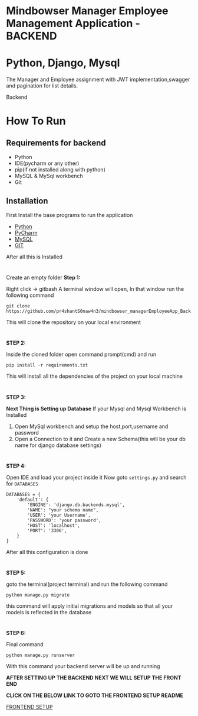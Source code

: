 # Mindbowser Manager Employee Management Application - BACKEND

# Python, Django, Mysql
The Manager and Employee assignment with JWT implementation,swagger and pagination for list details.

Backend
# How To Run

## Requirements for backend
- Python
- IDE(pycharm or any other)
- pip(if not installed along with python)
- MySQL & MySql workbench
- Git

## Installation
First Install the base programs to run the application
- [Python](https://www.python.org/downloads/)
- [PyCharm](https://www.jetbrains.com/pycharm/download/)
- [MySQL](https://www.mysql.com/downloads/)
- [GIT](https://git-scm.com/downloads)

After all this is Installed
#
Create an empty folder
**Step 1:**

Right click -> gitbash
A terminal window will open, In that window run the following command
```
git clone https://github.com/pr4shantS0naw4n3/mindbowser_managerEmployeeApp_Back.git
```
This will clone the repository on your local environment
#
**STEP 2:**

Inside the cloned folder open command prompt(cmd) and run
```
pip install -r requirements.txt
```
This will install all the dependencies of the project on your local machine
#
**STEP 3:**

**Next Thing is Setting up Database**
If your Mysql and Mysql Workbench is Installed
1. Open MySql workbench and setup the host,port,username and password
2. Open a Connection to it and Create a new Schema(this will be your db name for django database settings)
#
**STEP 4:**

Open IDE and load your project inside it
Now goto ```settings.py``` and search for ```DATABASES```
```
DATABASES = {
    'default': {
        'ENGINE': 'django.db.backends.mysql',
        'NAME': "your schema name",
        'USER': 'your Username',
        'PASSWORD': 'your password',
        'HOST': 'localhost',
        'PORT': '3306',
    }
}
```
After all this configuration is done
#
**STEP 5:**

goto the terminal(project terminal) and run the following command

```
python manage.py migrate
```
this command will apply initial migrations and models so that all your models is reflected in the database
#
**STEP 6:**

Final command
```
python manage.py runserver
```
With this command your backend server will be up and running


**AFTER SETTING UP THE BACKEND NEXT WE WILL SETUP THE FRONT END**

**CLICK ON THE BELOW LINK TO GOTO THE FRONTEND SETUP README**

[FRONTEND SETUP](https://github.com/pr4shantS0naw4n3/mindbowser_managerEmployeeApp_Front)
